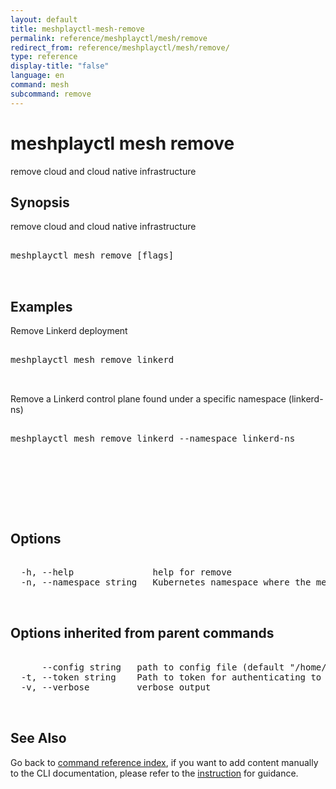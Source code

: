 ```yaml
---
layout: default
title: meshplayctl-mesh-remove
permalink: reference/meshplayctl/mesh/remove
redirect_from: reference/meshplayctl/mesh/remove/
type: reference
display-title: "false"
language: en
command: mesh
subcommand: remove
---
```


# meshplayctl mesh remove

remove cloud and cloud native infrastructure

## Synopsis

remove cloud and cloud native infrastructure
<pre class='codeblock-pre'>
<div class='codeblock'>
meshplayctl mesh remove [flags]

</div>
</pre> 

## Examples

Remove Linkerd deployment
<pre class='codeblock-pre'>
<div class='codeblock'>
meshplayctl mesh remove linkerd

</div>
</pre> 

Remove a Linkerd control plane found under a specific namespace (linkerd-ns)
<pre class='codeblock-pre'>
<div class='codeblock'>
meshplayctl mesh remove linkerd --namespace linkerd-ns

</div>
</pre> 

<pre class='codeblock-pre'>
<div class='codeblock'>
		

</div>
</pre> 

## Options

<pre class='codeblock-pre'>
<div class='codeblock'>
  -h, --help               help for remove
  -n, --namespace string   Kubernetes namespace where the mesh is deployed (default "default")

</div>
</pre>

## Options inherited from parent commands

<pre class='codeblock-pre'>
<div class='codeblock'>
      --config string   path to config file (default "/home/runner/.meshplay/config.yaml")
  -t, --token string    Path to token for authenticating to Meshplay API
  -v, --verbose         verbose output

</div>
</pre>

## See Also

Go back to [command reference index](/reference/meshplayctl/), if you want to add content manually to the CLI documentation, please refer to the [instruction](/project/contributing/contributing-cli#preserving-manually-added-documentation) for guidance.
